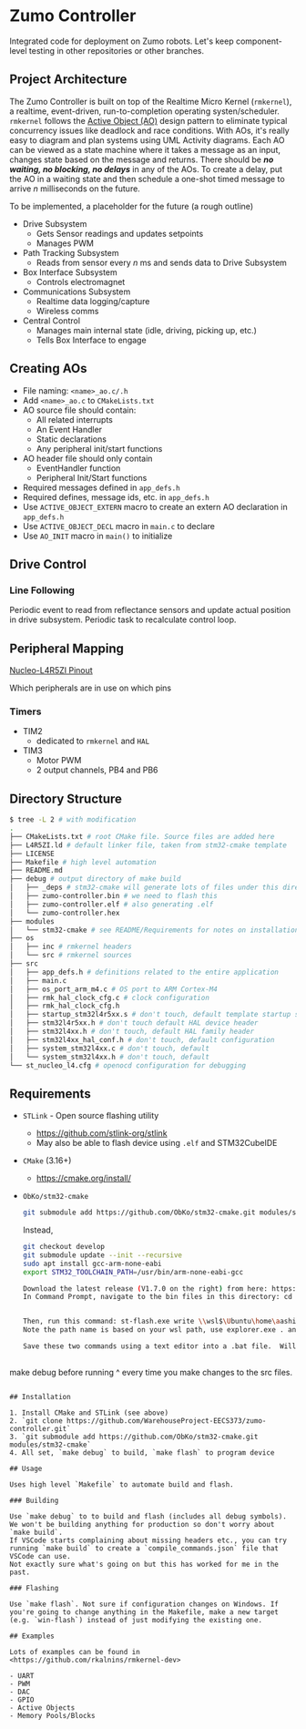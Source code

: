 # Zumo Controller

Integrated code for deployment on Zumo robots. Let's keep component-level testing in other repositories or other branches.

## Project Architecture

The Zumo Controller is built on top of the Realtime Micro Kernel (`rmkernel`), a realtime, event-driven, run-to-completion operating systen/scheduler. `rmkernel` follows the [Active Object (AO)](https://www.state-machine.com/active-object) design pattern to eliminate typical concurrency issues like deadlock and race conditions.
With AOs, it's really easy to diagram and plan systems using UML Activity diagrams. Each AO can be viewed as a state machine where it takes a message as an input, changes state based on the message and returns. There should be ***no waiting, no blocking, no delays*** in any of the AOs. To create a delay, put the AO in a waiting state and then schedule a one-shot timed message to arrive _n_ milliseconds on the future.

To be implemented, a placeholder for the future (a rough outline)

- Drive Subsystem
  - Gets Sensor readings and updates setpoints
  - Manages PWM
- Path Tracking Subsystem
  - Reads from sensor every _n_ ms and sends data to Drive Subsystem
- Box Interface Subsystem
  - Controls electromagnet
- Communications Subsystem
  - Realtime data logging/capture
  - Wireless comms
- Central Control
  - Manages main internal state (idle, driving, picking up, etc.)
  - Tells Box Interface to engage

## Creating AOs

- File naming: `<name>_ao.c/.h`
- Add `<name>_ao.c` to `CMakeLists.txt`
- AO source file should contain:
  - All related interrupts
  - An Event Handler
  - Static declarations
  - Any peripheral init/start functions
- AO header file should only contain
  - EventHandler function
  - Peripheral Init/Start functions
- Required messages defined in `app_defs.h`
- Required defines, message ids, etc. in `app_defs.h`
- Use `ACTIVE_OBJECT_EXTERN` macro to create an extern AO declaration in `app_defs.h`
- Use `ACTIVE_OBJECT_DECL` macro in `main.c` to declare
- Use `AO_INIT` macro in `main()` to initialize

## Drive Control

### Line Following

Periodic event to read from reflectance sensors and update actual position in drive subsystem.
Periodic task to recalculate control loop.

## Peripheral Mapping

[Nucleo-L4R5ZI Pinout](https://os.mbed.com/platforms/NUCLEO-L4R5ZI/)

Which peripherals are in use on which pins

### Timers

- TIM2
  - dedicated to `rmkernel` and `HAL`
- TIM3
  - Motor PWM
  - 2 output channels, PB4 and PB6

## Directory Structure

```bash
$ tree -L 2 # with modification
.
├── CMakeLists.txt # root CMake file. Source files are added here
├── L4R5ZI.ld # default linker file, taken from stm32-cmake template
├── LICENSE
├── Makefile # high level automation
├── README.md 
├── debug # output directory of make build
│   ├── _deps # stm32-cmake will generate lots of files under this directory
│   ├── zumo-controller.bin # we need to flash this
│   ├── zumo-controller.elf # also generating .elf
│   └── zumo-controller.hex
├── modules
│   └── stm32-cmake # see README/Requirements for notes on installation
├── os
│   ├── inc # rmkernel headers
│   └── src # rmkernel sources
├── src
│   ├── app_defs.h # definitions related to the entire application
│   ├── main.c
│   ├── os_port_arm_m4.c # OS port to ARM Cortex-M4
│   ├── rmk_hal_clock_cfg.c # clock configuration
│   ├── rmk_hal_clock_cfg.h 
│   ├── startup_stm32l4r5xx.s # don't touch, default template startup script
│   ├── stm32l4r5xx.h # don't touch default HAL device header
│   ├── stm32l4xx.h # don't touch, default HAL family header
│   ├── stm32l4xx_hal_conf.h # don't touch, default configuration
│   ├── system_stm32l4xx.c # don't touch, default
│   └── system_stm32l4xx.h # don't touch, default
└── st_nucleo_l4.cfg # openocd configuration for debugging
```

## Requirements

- `STLink` - Open source flashing utility
  - <https://github.com/stlink-org/stlink>
  - May also be able to flash device using `.elf` and STM32CubeIDE
- `CMake` (3.16+)
  - <https://cmake.org/install/>
- `ObKo/stm32-cmake`

  ```bash
  git submodule add https://github.com/ObKo/stm32-cmake.git modules/stm32-cmake
  ```
  
  Instead,
  ```bash
  git checkout develop
  git submodule update --init --recursive
  sudo apt install gcc-arm-none-eabi
  export STM32_TOOLCHAIN_PATH=/usr/bin/arm-none-eabi-gcc
  
  Download the latest release (V1.7.0 on the right) from here: https://github.com/stlink-org/stlink/releases/tag/v1.7.0 into Program Files (x86).
  In Command Prompt, navigate to the bin files in this directory: cd <path> (C:\Program Files (x86)\stlink-1.7.0-x86_64-w64-mingw32\bin)
  
  
  Then, run this command: st-flash.exe write \\wsl$\Ubuntu\home\aashishhari\373\zumo-controller\debug\zumo-controller.bin 0x08000000
  Note the path name is based on your wsl path, use explorer.exe . and copy paste from the top search bar.
  
  Save these two commands using a text editor into a .bat file.  Will need to run this every time we want to flash.
 
 make debug before running ^ every time you make changes to the src files.
  ```

## Installation

1. Install CMake and STLink (see above)
2. `git clone https://github.com/WarehouseProject-EECS373/zumo-controller.git`
3. `git submodule add https://github.com/ObKo/stm32-cmake.git modules/stm32-cmake`
4. All set, `make debug` to build, `make flash` to program device

## Usage

Uses high level `Makefile` to automate build and flash.

### Building

Use `make debug` to to build and flash (includes all debug symbols). We won't be building anything for production so don't worry about `make build`.
If VSCode starts complaining about missing headers etc., you can try running `make build` to create a `compile_commands.json` file that VSCode can use.
Not exactly sure what's going on but this has worked for me in the past.

### Flashing

Use `make flash`. Not sure if configuration changes on Windows. If you're going to change anything in the Makefile, make a new target (e.g. `win-flash`) instead of just modifying the existing one.

## Examples

Lots of examples can be found in <https://github.com/rkalnins/rmkernel-dev>

- UART
- PWM
- DAC
- GPIO
- Active Objects
- Memory Pools/Blocks
